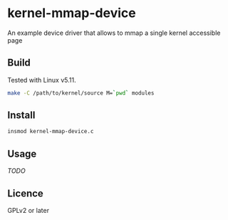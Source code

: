 # kernel-mmap-device
An example device driver that allows to mmap a single kernel accessible page

## Build
Tested with Linux v5.11.

```bash
make -C /path/to/kernel/source M=`pwd` modules
```

## Install
```bash
insmod kernel-mmap-device.c
```

## Usage
*TODO*

## Licence
GPLv2 or later
